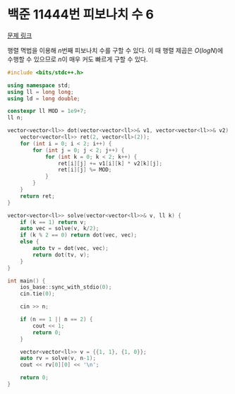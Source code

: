 # 백준 11444번 피보나치 수 6

[문제 링크]([https://www.acmicpc.net/problem/11444](https://www.acmicpc.net/problem/11444))

행렬 멱법을 이용해 $n$번째 피보나치 수를 구할 수 있다. 이 때 행렬 제곱은 $O(logN)$에 수행할 수 있으므로 $n$이 매우 커도 빠르게 구할 수 있다.

```cpp
#include <bits/stdc++.h>

using namespace std;
using ll = long long;
using ld = long double;

constexpr ll MOD = 1e9+7;
ll n;

vector<vector<ll>> dot(vector<vector<ll>>& v1, vector<vector<ll>>& v2) {
    vector<vector<ll>> ret(2, vector<ll>(2));
    for (int i = 0; i < 2; i++) {
        for (int j = 0; j < 2; j++) {
            for (int k = 0; k < 2; k++) {
                ret[i][j] += v1[i][k] * v2[k][j];
                ret[i][j] %= MOD;
            }
        }
    }
    return ret;
}

vector<vector<ll>> solve(vector<vector<ll>>& v, ll k) {
    if (k == 1) return v;
    auto vec = solve(v, k/2);
    if (k % 2 == 0) return dot(vec, vec);
    else {
        auto tv = dot(vec, vec);
        return dot(tv, v);
    }
}

int main() {
    ios_base::sync_with_stdio(0);
    cin.tie(0);

    cin >> n;

    if (n == 1 || n == 2) {
        cout << 1;
        return 0;
    }

    vector<vector<ll>> v = {{1, 1}, {1, 0}};
    auto rv = solve(v, n-1);
    cout << rv[0][0] << '\n';

    return 0;
}
```